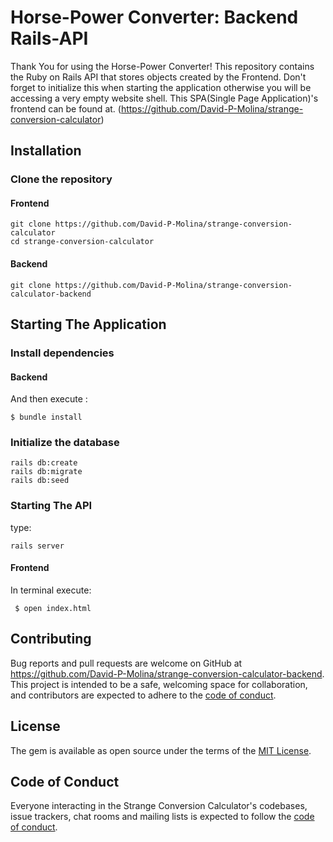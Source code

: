 # Horse-Power Converter: Backend Rails-API
Thank You for using the Horse-Power Converter! 
This repository contains the Ruby on Rails API that stores objects created by the Frontend. Don't forget to initialize this when starting the application otherwise you will be accessing a very empty website shell.
This SPA(Single Page Application)'s frontend can be found at. (https://github.com/David-P-Molina/strange-conversion-calculator)

## Installation

### Clone the repository
#### Frontend
```shell
git clone https://github.com/David-P-Molina/strange-conversion-calculator
cd strange-conversion-calculator
```
#### Backend
```shell
git clone https://github.com/David-P-Molina/strange-conversion-calculator-backend
```
## Starting The Application
### Install dependencies
#### Backend
And then execute :

    $ bundle install
### Initialize the database

```shell
rails db:create
rails db:migrate
rails db:seed
```
### Starting The API
type:
```shell
rails server 
```
#### Frontend
In terminal execute:
```shell
 $ open index.html
```
## Contributing

Bug reports and pull requests are welcome on GitHub at https://github.com/David-P-Molina/strange-conversion-calculator-backend. This project is intended to be a safe, welcoming space for collaboration, and contributors are expected to adhere to the [code of conduct](https://github.com/David-P-Molina/strange-conversion-calculator-backend/CODE_OF_CONDUCT.md).

## License

The gem is available as open source under the terms of the [MIT License](https://opensource.org/licenses/MIT).

## Code of Conduct

Everyone interacting in the Strange Conversion Calculator's codebases, issue trackers, chat rooms and mailing lists is expected to follow the [code of conduct](https://github.com/David-P-Molina/strange-conversion-calculator-backend/blob/master/CODE_OF_CONDUCT.md).